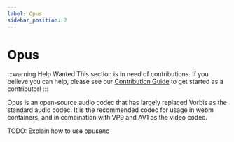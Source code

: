 ```yaml
---
label: Opus
sidebar_position: 2
---
```


# Opus

:::warning Help Wanted
This section is in need of contributions. If you believe you can help, please see our [Contribution Guide](../contribution-guide.md) to get started as a contributor!
:::

Opus is an open-source audio codec that has largely replaced Vorbis as the standard audio codec. It is the recommended codec for usage in webm containers, and in combination with VP9 and AV1 as the video codec.

TODO: Explain how to use opusenc